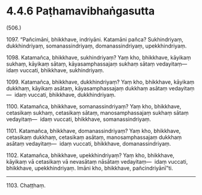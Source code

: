 

# 4.4.6 Paṭhamavibhaṅgasutta




(506.)

1097\. “Pañcimāni, bhikkhave, indriyāni. Katamāni pañca? Sukhindriyaṃ, dukkhindriyaṃ, somanassindriyaṃ, domanassindriyaṃ, upekkhindriyaṃ.

1098\. Katamañca, bhikkhave, sukhindriyaṃ? Yaṃ kho, bhikkhave, kāyikaṃ sukhaṃ, kāyikaṃ sātaṃ, kāyasamphassajaṃ sukhaṃ sātaṃ vedayitaṃ—  idaṃ vuccati, bhikkhave, sukhindriyaṃ.

1099\. Katamañca, bhikkhave, dukkhindriyaṃ? Yaṃ kho, bhikkhave, kāyikaṃ dukkhaṃ, kāyikaṃ asātaṃ, kāyasamphassajaṃ dukkhaṃ asātaṃ vedayitaṃ—  idaṃ vuccati, bhikkhave, dukkhindriyaṃ.

1100\. Katamañca, bhikkhave, somanassindriyaṃ? Yaṃ kho, bhikkhave, cetasikaṃ sukhaṃ, cetasikaṃ sātaṃ, manosamphassajaṃ sukhaṃ sātaṃ vedayitaṃ—  idaṃ vuccati, bhikkhave, somanassindriyaṃ.

1101\. Katamañca, bhikkhave, domanassindriyaṃ? Yaṃ kho, bhikkhave, cetasikaṃ dukkhaṃ, cetasikaṃ asātaṃ, manosamphassajaṃ dukkhaṃ asātaṃ vedayitaṃ—  idaṃ vuccati, bhikkhave, domanassindriyaṃ.

1102\. Katamañca, bhikkhave, upekkhindriyaṃ? Yaṃ kho, bhikkhave, kāyikaṃ vā cetasikaṃ vā nevasātaṃ nāsātaṃ vedayitaṃ—  idaṃ vuccati, bhikkhave, upekkhindriyaṃ. Imāni kho, bhikkhave, pañcindriyānī”ti.

---

1103\. Chaṭṭhaṃ.





